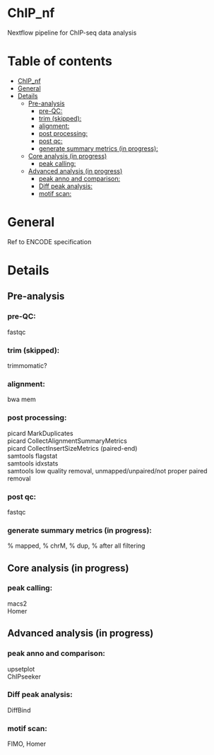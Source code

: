 # ChIP_nf
Nextflow pipeline for ChIP-seq data analysis

# Table of contents

- [ChIP_nf](#chipnf)
- [General](#general)
- [Details](#details)
  - [Pre-analysis](#pre-analysis)
    - [pre-QC:](#pre-qc)
    - [trim (skipped):](#trim-skipped)
    - [alignment:](#alignment)
    - [post processing:](#post-processing)
    - [post qc:](#post-qc)
    - [generate summary metrics (in progress):](#generate-summary-metrics-in-progress)
  - [Core analysis (in progress)](#core-analysis-in-progress)
    - [peak calling:](#peak-calling)
  - [Advanced analysis (in progress)](#advanced-analysis-in-progress)
    - [peak anno and comparison:](#peak-anno-and-comparison)
    - [Diff peak analysis:](#diff-peak-analysis)
    - [motif scan:](#motif-scan)


# General
Ref to ENCODE specification

# Details
## Pre-analysis
### pre-QC: 
fastqc
### trim (skipped): 
trimmomatic?
### alignment: 
bwa mem
### post processing: 
picard MarkDuplicates  
picard CollectAlignmentSummaryMetrics  
picard CollectInsertSizeMetrics (paired-end)  
samtools flagstat  
samtools idxstats  
samtools low quality removal, unmapped/unpaired/not proper paired removal

### post qc: 
fastqc
### generate summary metrics (in progress): 
% mapped, % chrM, % dup, % after all filtering

## Core analysis (in progress)
### peak calling: 
macs2  
Homer  

## Advanced analysis (in progress)
### peak anno and comparison: 
upsetplot  
ChIPseeker
### Diff peak analysis:
DiffBind
### motif scan: 
FIMO, 
Homer


